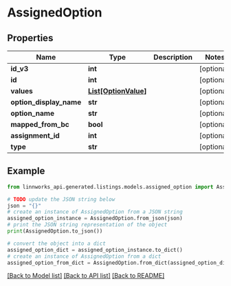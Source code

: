 # AssignedOption


## Properties

Name | Type | Description | Notes
------------ | ------------- | ------------- | -------------
**id_v3** | **int** |  | [optional] 
**id** | **int** |  | [optional] 
**values** | [**List[OptionValue]**](OptionValue.md) |  | [optional] 
**option_display_name** | **str** |  | [optional] 
**option_name** | **str** |  | [optional] 
**mapped_from_bc** | **bool** |  | [optional] 
**assignment_id** | **int** |  | [optional] 
**type** | **str** |  | [optional] 

## Example

```python
from linnworks_api.generated.listings.models.assigned_option import AssignedOption

# TODO update the JSON string below
json = "{}"
# create an instance of AssignedOption from a JSON string
assigned_option_instance = AssignedOption.from_json(json)
# print the JSON string representation of the object
print(AssignedOption.to_json())

# convert the object into a dict
assigned_option_dict = assigned_option_instance.to_dict()
# create an instance of AssignedOption from a dict
assigned_option_from_dict = AssignedOption.from_dict(assigned_option_dict)
```
[[Back to Model list]](../README.md#documentation-for-models) [[Back to API list]](../README.md#documentation-for-api-endpoints) [[Back to README]](../README.md)


